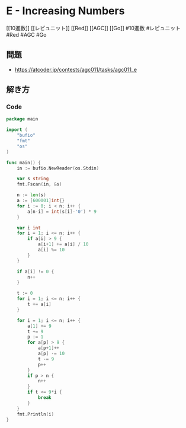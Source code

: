 # E - Increasing Numbers
[[10進数]] [[レピュニット]] [[Red]] [[AGC]] [[Go]]
#10進数 #レピュニット #Red #AGC #Go 

## 問題
- https://atcoder.jp/contests/agc011/tasks/agc011_e

## 解き方
### Code
```go
package main

import (
	"bufio"
	"fmt"
	"os"
)

func main() {
	in := bufio.NewReader(os.Stdin)

	var s string
	fmt.Fscan(in, &s)

	n := len(s)
	a := [600001]int{}
	for i := 0; i < n; i++ {
		a[n-i] = int(s[i]-'0') * 9
	}

	var i int
	for i = 1; i <= n; i++ {
		if a[i] > 9 {
			a[i+1] += a[i] / 10
			a[i] %= 10
		}
	}

	if a[i] != 0 {
		n++
	}

	t := 0
	for i = 1; i <= n; i++ {
		t += a[i]
	}

	for i = 1; i <= n; i++ {
		a[1] += 9
		t += 9
		p := 1
		for a[p] > 9 {
			a[p+1]++
			a[p] -= 10
			t -= 9
			p++
		}
		if p > n {
			n++
		}
		if t <= 9*i {
			break
		}
	}
	fmt.Println(i)
}
```